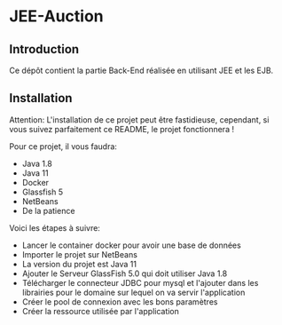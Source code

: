 # JEE-Auction

## Introduction

Ce dépôt contient la partie Back-End réalisée en utilisant JEE et les EJB.

## Installation

Attention: L'installation de ce projet peut être fastidieuse, 
cependant, si vous suivez parfaitement ce README, le projet fonctionnera !

Pour ce projet, il vous faudra:
- Java 1.8
- Java 11
- Docker  
- Glassfish 5
- NetBeans
- De la patience

Voici les étapes à suivre:

- Lancer le container docker pour avoir une base de données
- Importer le projet sur NetBeans
- La version du projet est Java 11
- Ajouter le Serveur GlassFish 5.0 qui doit utiliser Java 1.8
- Télécharger le connecteur JDBC pour mysql et l'ajouter 
  dans les librairies pour le domaine sur lequel on va servir l'application
- Créer le pool de connexion avec les bons paramètres
- Créer la ressource utilisée par l'application